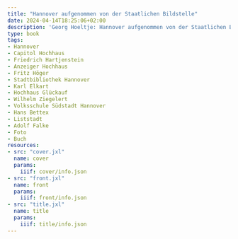 ```yaml
---
title: "Hannover aufgenommen von der Staatlichen Bildstelle"
date: 2024-04-14T18:25:06+02:00
description: 'Georg Hoeltje: Hannover aufgenommen von der Staatlichen Bildstelle. Deutscher Kunstverlag Berlin 1931. <a class="worldcat" href="https://www.worldcat.org/de/title/604392995">&nbsp;</a>'
type: book
tags:
- Hannover
- Capitol Hochhaus
- Friedrich Hartjenstein
- Anzeiger Hochhaus
- Fritz Höger
- Stadtbibliothek Hannover
- Karl Elkart
- Hochhaus Glückauf
- Wilhelm Ziegelert
- Volksschule Südstadt Hannover
- Hans Bettex
- Liststadt
- Adolf Falke
- Foto
- Buch
resources:
- src: "cover.jxl"
  name: cover
  params:
    iiif: cover/info.json
- src: "front.jxl"
  name: front
  params:
    iiif: front/info.json
- src: "title.jxl"
  name: title
  params:
    iiif: title/info.json
---
```


